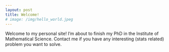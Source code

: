 ```yaml
---
layout: post
title: Welcome!
# image: /img/hello_world.jpeg
---
```


Welcome to my personal site! I’m about to finish my PhD in the Institute of Mathematical Science.
Contact me if you have any interesting (stats related) problem you want to solve.
